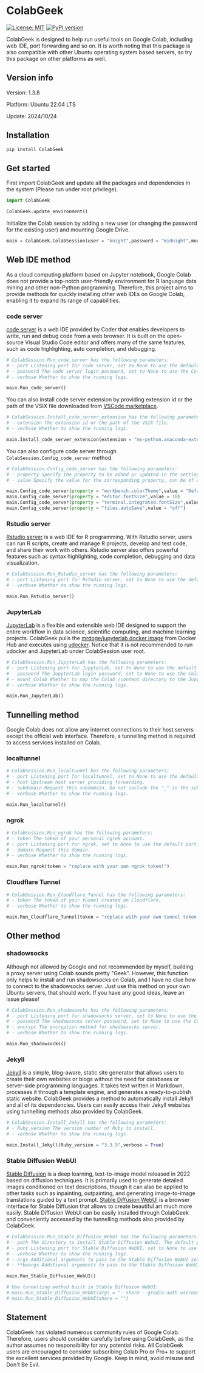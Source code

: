 # ColabGeek

[![License: MIT](https://img.shields.io/badge/License-MIT-yellow.svg)](https://github.com/yimingsun12138/ColabGeek/blob/main/LICENSE)
[![PyPI version](https://badge.fury.io/py/ColabGeek.svg)](https://badge.fury.io/py/ColabGeek)

ColabGeek is designed to help run useful tools on Google Colab, including web IDE, port forwarding and so on. It is worth noting that this package is also compatible with other Ubuntu operating system based servers, so try this package on other platforms as well.

## Version info

Version: 1.3.8

Platform: Ubuntu 22.04 LTS

Update: 2024/10/24

## Installation

```python
pip install ColabGeek
```

## Get started

First import ColabGeek and update all the packages and dependencies in the system (Please run under root privilege).

```python
import ColabGeek

ColabGeek.update_environment()
```

Initialize the Colab session by adding a new user (or changing the password for the existing user) and mounting Google Drive.

```python
main = ColabGeek.ColabSession(user = "knight",password = "midnight",mount_GD = True)
```

## Web IDE method

As a cloud computing platform based on Jupyter notebook, Google Colab does not provide a top-notch user-friendly environment for R language data mining and other non-Python programming. Therefore, this project aims to provide methods for quickly installing other web IDEs on Google Colab, enabling it to expand its range of capabilities.

### code server

[code server](https://github.com/coder/code-server) is a web IDE provided by Coder that enables developers to write, run and debug code from a web browser. It is built on the open-source Visual Studio Code editor and offers many of the same features, such as code highlighting, auto completion, and debugging.

```python
# ColabSession.Run_code_server has the following parameters:
# - port Listening port for code server, set to None to use the default port.
# - password The code server login password, set to None to use the ColabSession user password.
# - verbose Whether to show the running logs.

main.Run_code_server()
```

You can also install code server extension by providing extension id or the path of the VSIX file downloaded from [VSCode marketplace](https://marketplace.visualstudio.com/vscode).

```python
# ColabSession.Install_code_server_extension has the following parameters:
# - extension The extension id or the path of the VSIX file.
# - verbose Whether to show the running logs.

main.Install_code_server_extension(extension = "ms-python.anaconda-extension-pack")
```

You can also configure code server through `ColabSession.Config_code_server` method.

```python
# ColabSession.Config_code_server has the following parameters:
# - property Specify the property to be added or updated in the settings.json file.
# - value Specify the value for the corresponding property, can be of any type that is supported by JSON.

main.Config_code_server(property = "workbench.colorTheme",value = "Default Dark+")
main.Config_code_server(property = "editor.fontSize",value = 18)
main.Config_code_server(property = "terminal.integrated.fontSize",value = 18)
main.Config_code_server(property = "files.autoSave",value = "off")
```

### Rstudio server

[Rstudio server](https://posit.co/products/open-source/rstudio-server/) is a web IDE for R programming. With Rstudio server, users can run R scripts, create and manage R projects, develop and test code, and share their work with others. Rstudio server also offers powerful features such as syntax highlighting, code completion, debugging and data visualization.

```python
# ColabSession.Run_Rstudio_server has the following parameters:
# - port Listening port for Rstudio server, set to None to use the default port.
# - verbose Whether to show the running logs.

main.Run_Rstudio_server()
```

### JupyterLab
[JupyterLab](https://jupyterlab.readthedocs.io/en/stable/index.html) is a flexible and extensible web IDE designed to support the entire workflow in data science, scientific computing, and machine learning projects. ColabGeek pulls the [mrdoge/jupyterlab docker image](https://hub.docker.com/r/mrdoge/jupyterlab) from Docker Hub and executes using [udocker](https://github.com/indigo-dc/udocker). Notice that it is not recommended to run udocker and JupyterLab under ColabSession user root.

```python
# ColabSession.Run_JupyterLab has the following parameters:
# - port Listening port for JupyterLab, set to None to use the default port.
# - password The JupyterLab login password, set to None to use the ColabSession user password.
# - mount_Colab Whether to map the Colab /content directory to the JupyterLab container /content directory.
# - verbose Whether to show the running logs.

main.Run_JupyterLab()
```

## Tunnelling method

Google Colab does not allow any internet connections to their host servers except the official web interface. Therefore, a tunnelling method is required to access services installed on Colab.

### localtunnel

```python
# ColabSession.Run_localtunnel has the following parameters:
# - port Listening port for localtunnel, set to None to use the default port.
# - host Upstream host server providing forwarding.
# - subdomain Request this subdomain. Do not include the "_" in the subdomain.
# - verbose Whether to show the running logs.

main.Run_localtunnel()
```

### ngrok

```python
# ColabSession.Run_ngrok has the following parameters:
# - token The token of your personal ngrok account.
# - port Listening port for ngrok, set to None to use the default port.
# - domain Request this domain.
# - verbose Whether to show the running logs.

main.Run_ngrok(token = "replace with your own ngrok token!")
```

### Cloudflare Tunnel

```python
# ColabSession.Run_Cloudflare_Tunnel has the following parameters:
# - token The token of your tunnel created on Cloudflare.
# - verbose Whether to show the running logs.

main.Run_Cloudflare_Tunnel(token = "replace with your own tunnel token!")
```

## Other method

### shadowsocks

Although not allowed by Google and not recommended by myself, building a proxy server using Colab sounds pretty "Geek". However, this function only helps to install and run shadowsocks on Colab, and I have no clue how to connect to the shadowsocks server. Just use this method on your own Ubuntu servers, that should work. If you have any good ideas, leave an issue please!

```python
# ColabSession.Run_shadowsocks has the following parameters:
# - port Listening port for shadowsocks server, set to None to use the default port.
# - password The shadowsocks server password, set to None to use the ColabSession user password.
# - encrypt The encryption method for shadowsocks server.
# - verbose Whether to show the running logs.

main.Run_shadowsocks()
```

### Jekyll

[Jekyll](https://jekyllrb.com/) is a simple, blog-aware, static site generator that allows users to create their own websites or blogs without the need for databases or server-side programming languages. It takes text written in Markdown, processes it through a template engine, and generates a ready-to-publish static website. ColabGeek provides a method to automatically install Jekyll and all of its dependencies. Users can easily access their Jekyll websites using tunnelling methods also provided by ColabGeek.

```python
# ColabSession.Install_Jekyll has the following parameters:
# - Ruby_version The version number of Ruby to install.
# - verbose Whether to show the running logs.

main.Install_Jekyll(Ruby_version = "3.3.5",verbose = True)
```

### Stable Diffusion WebUI

[Stable Diffusion](https://github.com/CompVis/stable-diffusion) is a deep learning, text-to-image model released in 2022 based on diffusion techniques. It is primarily used to generate detailed images conditioned on text descriptions, though it can also be applied to other tasks such as inpainting, outpainting, and generating image-to-image translations guided by a text prompt. [Stable Diffusion WebUI](https://github.com/AUTOMATIC1111/stable-diffusion-webui) is a browser interface for Stable Diffusion that allows to create beautiful art much more easily. Stable Diffusion WebUI can be easily installed through ColabGeek and conveniently accessed by the tunnelling methods also provided by ColabGeek.

```python
# ColabSession.Run_Stable_Diffusion_WebUI has the following parameters:
# - path The directory to install Stable Diffusion WebUI. The default path is located in the home of the ColabSession user.
# - port Listening port for Stable Diffusion WebUI, set to None to use the default port.
# - verbose Whether to show the running logs.
# - args Additional arguments to pass to the Stable Diffusion WebUI setup script.
# - **kwargs Additional arguments to pass to the Stable Diffusion WebUI setup script. Cannot be used in conjunction with the args parameter.

main.Run_Stable_Diffusion_WebUI()

# Use tunnelling method built in Stable Diffusion WebUI:
# main.Run_Stable_Diffusion_WebUI(args = "--share --gradio-auth username:password")
# main.Run_Stable_Diffusion_WebUI(share = "")
```

## Statement

ColabGeek has violated numerous community rules of Google Colab. Therefore, users should consider carefully before using ColabGeek, as the author assumes no responsibility for any potential risks. All ColabGeek users are encouraged to consider subscribing Colab Pro or Pro+ to support the excellent services provided by Google. Keep in mind, avoid misuse and Don't Be Evil.
